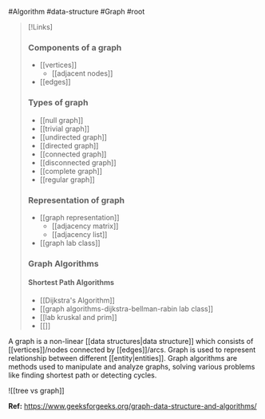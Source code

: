#Algorithm #data-structure #Graph #root 

>[!Links]
>### Components of a graph
>- [[vertices]]
>	- [[adjacent nodes]]
>- [[edges]]
> ### Types of graph
>- [[null graph]]
>- [[trivial graph]]
>- [[undirected graph]]
>- [[directed graph]]
>- [[connected graph]]
>- [[disconnected graph]]
>- [[complete graph]]
>- [[regular graph]]
>### Representation of graph
>- [[graph representation]]
>	- [[adjacency matrix]]
>	- [[adjacency list]]
>- [[graph lab class]]
>### Graph Algorithms
>#### Shortest Path Algorithms
>- [[Dijkstra's Algorithm]]
>- [[graph algorithms-dijkstra-bellman-rabin lab class]]
>- [[lab kruskal and prim]]
>- [[]]
>

A graph is a non-linear [[data structures|data structure]] which consists of [[vertices]]/nodes connected by [[edges]]/arcs. Graph is used to represent relationship between different [[entity|entities]]. 
Graph algorithms are methods used to manipulate and analyze graphs, solving various problems like finding shortest path or detecting cycles.

![[tree vs graph]]

**Ref:**  https://www.geeksforgeeks.org/graph-data-structure-and-algorithms/